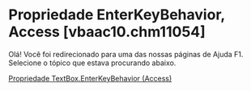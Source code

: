 
# Propriedade EnterKeyBehavior, Access [vbaac10.chm11054]

Olá! Você foi redirecionado para uma das nossas páginas de Ajuda F1. Selecione o tópico que estava procurando abaixo.

[Propriedade TextBox.EnterKeyBehavior (Access)](http://msdn.microsoft.com/library/b7830316-a1aa-ddc1-094f-5976c5298bc1%28Office.15%29.aspx)

